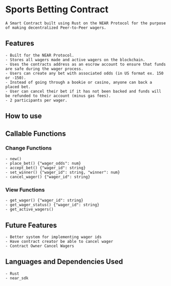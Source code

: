 # Sports Betting Contract

    A Smart Contract built using Rust on the NEAR Protocol for the purpose of making decentralized Peer-to-Peer wagers.

## Features

    - Built for the NEAR Protocol.
    - Stores all wagers made and active wagers on the blockchain.
    - Uses the contracts address as an escrow account to ensure that funds are safe during the wager process.
    - Users can create any bet with associated odds (in US format ex. 150 or -150).
    - Instead of going through a bookie or casino, anyone can back a placed bet.
    - User can cancel their bet if it has not been backed and funds will be refunded to their account (minus gas fees).
    - 2 participants per wager.

## How to use

## Callable Functions

### Change Functions

    - new()
    - place_bet() {"wager_odds": num}
    - accept_bet() {"wager_id": string}
    - set_winner() {"wager_id": string, "winner": num}
    - cancel_wager() {"wager_id": string}

### View Functions

    - get_wager() {"wager_id": string}
    - get_wager_status() {"wager_id": string}
    - get_active_wagers()

## Future Features

    - Better system for implementing wager ids
    - Have contract creator be able to cancel wager
    - Contract Owner Cancel Wagers

## Languages and Dependencies Used

    - Rust
    - near_sdk
